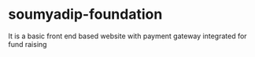 # soumyadip-foundation
It is a basic front end based website with payment gateway integrated for fund raising 
